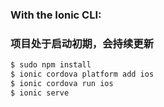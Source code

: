 

### With the Ionic CLI:
### 项目处于启动初期，会持续更新
```bash
$ sudo npm install
$ ionic cordova platform add ios
$ ionic cordova run ios
$ ionic serve
```

